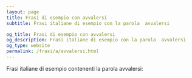 ```yaml
---
layout: page
title: Frasi di esempio con avvalersi 
subtitle: Frasi italiane di esempio con la parola  avvalersi

og_title: Frasi di esempio con avvalersi 
og_description: Frasi italiane di esempio con la parola  avvalersi
og_type: website
permalink: /frasi/a/avvalersi.html
---
```


Frasi italiane di esempio contenenti la parola avvalersi:


